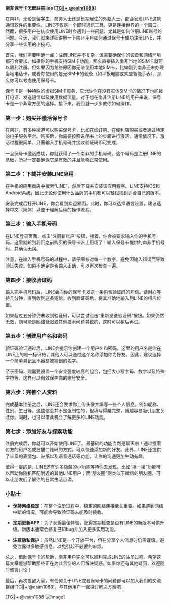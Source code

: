 **南非保号卡怎麽註冊line [[TG💪+ @esim1088](https://t.me/s/esim1088)]**

在南非，无论是留学生、商务人士还是长期居住的外籍人士，都会发现LINE这款通讯软件的重要性。LINE不仅是一个即时通讯工具，更是连接世界的一个窗口。然而，很多用户在初次使用LINE时会遇到一些问题，尤其是如何注册LINE账号的问题。今天，我们就来详细讲解一下南非用户如何通过保号卡成功注册LINE，并分享一些实用的小技巧。

首先，我们需要明确一点：注册LINE并不复杂，但需要确保你的设备和网络环境都符合要求。如果你的手机支持SIM卡功能，那么直接插入南非当地的SIM卡就可以顺利注册。但如果因为某些原因你无法使用本地SIM卡，比如刚到南非还未办理当地电话卡，或者你使用的是无SIM卡的设备（如平板电脑或某些智能手表），那么你可以考虑使用保号卡。

保号卡是一种特殊的虚拟SIM卡服务，它允许你在没有实体SIM卡的情况下也能拨打电话、发送短信以及使用数据流量。对于想在南非注册LINE的用户来说，保号卡是一个非常方便的选择。接下来，我们就一步步教你如何操作。

### 第一步：购买并激活保号卡

在南非，有多种渠道可以购买保号卡，比如在线订购、在便利店购买或者通过特定的电子服务平台。购买后，你需要按照说明书上的步骤进行激活。通常情况下，激活过程很简单，只需输入手机号码并接收验证码即可完成。

一旦保号卡激活成功，你就获得了一个南非的手机号码。这个号码是注册LINE的基础，所以一定要确保它是有效的并且能够正常使用。

### 第二步：下载并安装LINE应用

在手机的应用商店中搜索“LINE”，然后下载并安装该应用程序。LINE支持iOS和Android系统，因此无论你使用什么品牌的手机都可以轻松找到适合自己的版本。

安装完成后打开LINE，你会看到欢迎界面。此时，你可以选择语言设置，建议选择中文（简体）以便于理解后续的操作流程。

### 第三步：输入手机号码

在LINE登录页面，点击“注册新账户”按钮。接着，你会被要求输入你的手机号码。这里就轮到我们之前购买的保号卡派上用场了！输入保号卡提供的南非手机号码，并确认无误。

注意，在输入手机号码的过程中，请仔细核对每一个数字，避免因输入错误而导致验证失败。如果不确定是否输入正确，可以再次检查一遍。

### 第四步：接收验证码

输入完手机号码后，LINE会向你的保号卡发送一条包含验证码的短信。请耐心等待几分钟，直到收到这条短信。收到验证码后，将其准确地输入到LINE的相应位置。

如果超过五分钟仍未收到验证码，可以尝试点击“重新发送验证码”按钮。如果仍然无效，则可能是网络延迟或其他技术问题导致的，这时可以稍后再试。

### 第五步：创建用户名和密码

验证码验证通过后，LINE会提示你创建一个用户名和密码。这里的用户名是你在LINE上的唯一标识符，其他人可以通过这个名称添加你为好友。因此，建议选择一个简单易记且不容易被猜到的名字。

至于密码，则需要设置一个安全强度较高的组合，包括大小写字母、数字以及特殊字符等。这样可以有效保护你的账号安全。

### 第六步：完善个人资料

完成基本注册之后，LINE还会要求你上传头像并填写一些个人信息，例如昵称、性别、生日等。这些信息并不是强制性的，但填写得越完整，就越容易吸引朋友关注你。同时，也可以借此机会了解更多的LINE功能。

### 第七步：添加好友与探索功能

注册完成后，你就可以开始使用LINE了。最基础的功能当然是聊天啦！通过搜索对方的用户名或扫描二维码的方式，可以快速添加新的好友。此外，LINE还提供了丰富的表情包、贴纸以及语音通话等功能，让你的沟通更加生动有趣。

值得一提的是，LINE还有许多隐藏的小功能等待你去发现。比如“摇一摇”功能可以帮助你随机匹配附近的其他LINE用户；而“朋友圈”则类似于微信的朋友圈，可以让朋友们了解你的日常生活点滴。

### 小贴士

- **保持网络稳定**：在整个注册过程中，稳定的网络连接至关重要。如果遇到网络中断的情况，可能会导致验证码未能及时接收。
  
- **定期更新APP**：为了获得最佳体验，记得定期检查是否有LINE的新版本可供升级。新版本通常会修复已知bug并加入更多实用功能。

- **注意隐私保护**：虽然LINE是一个开放平台，但在分享个人信息时仍需谨慎。避免泄露过多敏感信息，以免引起不必要的麻烦。

总之，借助保号卡的帮助，南非用户完全可以顺利完成LINE的注册过程。希望这篇文章能够帮助那些正在为此苦恼的人们解决疑惑。如果你还有其他疑问，欢迎随时留言讨论！

最后，再次提醒大家，有任何关于LINE或者保号卡的问题都可以加入我们的交流群组[[TG💪+ @esim1088](https://t.me/s/esim1088)]，与其他用户一起探讨解决方案吧！

[[TG💪+ @esim1088](https://t.me/s/esim1088) ![Image](https://i.postimg.cc/4NQfJmqS/Snipaste-2025-05-13-00-14-12.png)]